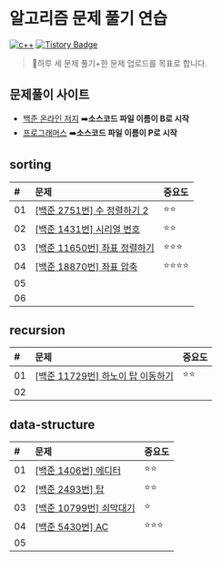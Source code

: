 # 알고리즘 문제 풀기 연습  
[![c++](https://img.shields.io/badge/language-c%2B%2B-red)](https://en.cppreference.com/w/) [![Tistory Badge](https://img.shields.io/badge/-tech%20blog-important)](https://chan9.tistory.com/)
>📖하루 세 문제 풀기+한 문제 업로드를 목표로 합니다.
## 문제풀이 사이트
- [백준 온라인 저지](https://www.acmicpc.net/) ➡️**소스코드 파일 이름이 B로 시작**
- [프로그래머스](https://programmers.co.kr/learn/challenges) ➡️**소스코드 파일 이름이 P로 시작**  
## sorting
| # | 문제 | 중요도 |
|:---|:------|:--------|
| 01 |[[백준 2751번] 수 정렬하기 2](https://github.com/euichanhwang/algorithm/tree/main/src/sorting/B2751)|⭐️⭐️       |
| 02 |[[백준 1431번] 시리얼 번호](https://github.com/euichanhwang/algorithm/tree/main/src/sorting/B1431)|⭐️⭐️       |
| 03 |[[백준 11650번] 좌표 정렬하기](https://github.com/euichanhwang/algorithm/tree/main/src/sorting/B11650)|⭐️⭐️⭐️          |
| 04 |[[백준 18870번] 좌표 압축](https://github.com/euichanhwang/algorithm/tree/main/src/sorting/B18870)|⭐️⭐️⭐️⭐️           |  
| 05 |      |        |
| 06 |      |        |

## recursion
| # | 문제 | 중요도 |
|:---|:------|:--------|
| 01 |[[백준 11729번] 하노이 탑 이동하기](https://github.com/euichanhwang/algorithm/tree/main/src/recursion/B11729)|⭐️⭐️       |
| 02 |      |        |

## data-structure
| # | 문제 | 중요도 |
|:---|:------|:--------|
| 01 |[[백준 1406번] 에디터](https://github.com/euichanhwang/algorithm/tree/main/src/data%20structure/B1406)|⭐️⭐️|
| 02 |[[백준 2493번] 탑](https://github.com/euichanhwang/algorithm/tree/main/src/data%20structure/B2493)|⭐️⭐️        |
| 03 |[[백준 10799번] 쇠막대기](https://github.com/euichanhwang/algorithm/tree/main/src/data%20structure/B10799)|⭐️        |
| 04 |[[백준 5430번] AC](https://github.com/euichanhwang/algorithm/tree/main/src/data%20structure/B5430)|⭐️⭐️⭐️        |
| 05 |      |        |


